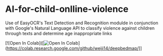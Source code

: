 # AI-for-child-onlline-violence
Use of EasyOCR's Text Detection and Recognition modulde in conjunction with Google's Natural Language API to classify violence against children through texts and determine age  inappropriate links


[![Open In Colab]([![Open In Colab](https://colab.research.google.com/assets/colab-badge.svg)](https://colab.research.google.com/github/weiji14/deepbedmap/]]
